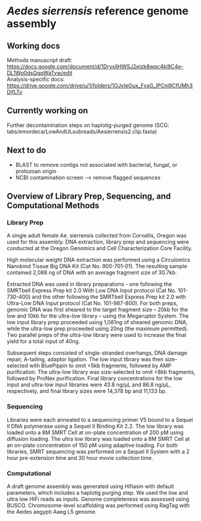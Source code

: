 # *Aedes sierrensis* reference genome assembly

## Working docs
    
Methods manuscript draft: https://docs.google.com/document/d/1DryxlIHWSJ2ejzk8wqc4ki9C4e-DL1Wp0dsQgqWaTvw/edit   
Analysis-specific docs: https://drive.google.com/drive/u/1/folders/1OJvleOux_FxsG_lPCnj9CfUMh3DjfLTv   


## Currently working on

Further decontamination steps on haplotig-purged genome (SCG: labs/emordeca/LowAndULsubreads/Aesierrensis2.clip.fasta)    

## Next to do 

- BLAST to remove contigs not associated with bacterial, fungal, or protozoan origin
- NCBI contamination screen --> remove flagged sequences 




## Overview of Library Prep, Sequencing, and Computational Methods 

### Library Prep

A single adult female Ae. sierrensis collected from Corvallis, Oregon was used for this assembly. 
DNA extraction, library prep and sequencing were conducted at the Oregon Genomics and Cell Characterization Core Facility. 

High molecular weight DNA extraction was performed using a Circulomics Nanobind Tissue Big DNA Kit (Cat No. 900-701-01). The resulting sample contained 2,088 ng of DNA with an average fragment size of 30.7kb.

Extracted DNA was used in library preparations - one following the SMRTbell Express Prep kit 2.0 With Low DNA Input protocol (Cat No. 101-730-400) and the other following the SMRTbell Express Prep kit 2.0 with Ultra-Low DNA Input protocol (Cat No. 101-987-800). For both preps, genomic DNA was first sheared to the target fragment size – 20kb for the low and 10kb for the ultra-low library – using the Megaruptor System. The low input library prep proceeded using 1,081ng of sheared genomic DNA, while the ultra-low prep proceeded using 20ng (the maximum permitted). Two parallel preps of the ultra-low library were used to increase the final yield for a total input of 40ng. 

Subsequent steps consisted of single-stranded overhangs, DNA damage repair, A-tailing, adaptor ligation. The low input library was then size-selected with BluePippin to omit <5kb fragments, followed by AMP purification. The ultra-low library was size-selected to omit <8kb fragments, followed by ProNex purification. Final library concentrations for the low input and ultra-low input libraries were 43.8 ng/µL and 86.8 ng/µL, respectively, and final library sizes were 14,378 bp and 11,133 bp. 

### Sequencing 

Libraries were each annealed to a sequencing primer V5 bound to a Sequel II DNA polymerase using a Sequel II Binding Kit 2.2. 
The low library was loaded onto a 8M SMRT Cell at on-plate concentration of 200 pM using diffusion loading. 
The ultra low library was loaded onto a 8M SMRT Cell at an on-plate concentration of  150 pM using adaptive loading. 
For both libraries, SMRT sequencing was performed on a Sequel II System with a 2 hour pre-extension time and 30 hour movie collection time.

### Computational 

A draft genome assembly was generated using Hifiasm with default parameters, which includes a haplotig purging step. We used the low and ultra low HiFi reads as inputs. Genome completeness was assessed using BUSCO. Chromosome-level scaffolding was performed using RagTag with the Aedes aegypti Aaeg L5 genome. 


